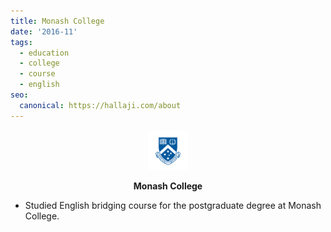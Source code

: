 ```yaml
---
title: Monash College
date: '2016-11'
tags:
  - education
  - college
  - course
  - english
seo:
  canonical: https://hallaji.com/about
---
```

<p align='center'>
  <img src='/stories/monash-college/monash.png' height='64' />
</p>
<p align='center'>
  <b>Monash College</b>
</p>

* Studied English bridging course for the postgraduate degree at Monash College.
